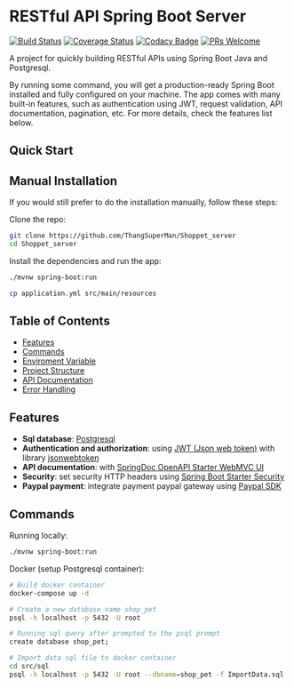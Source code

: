 # RESTful API Spring Boot Server

[![Build Status](https://travis-ci.org/hagopj13/node-express-boilerplate.svg?branch=master)](https://travis-ci.org/hagopj13/node-express-boilerplate)
[![Coverage Status](https://coveralls.io/repos/github/hagopj13/node-express-boilerplate/badge.svg?branch=master)](https://coveralls.io/github/hagopj13/node-express-boilerplate?branch=master)
[![Codacy Badge](https://api.codacy.com/project/badge/Grade/2ab03f5d62a1404f87a659afe8d6d5de)](https://www.codacy.com/manual/hagopj13/node-express-mongoose-boilerplate?utm_source=github.com&utm_medium=referral&utm_content=hagopj13/node-express-boilerplate&utm_campaign=Badge_Grade)
[![PRs Welcome](https://img.shields.io/badge/PRs-welcome-brightgreen.svg?style=flat-square)](http://makeapullrequest.com)

A project for quickly building RESTful APIs using Spring Boot Java and Postgresql.

By running some command, you will get a production-ready Spring Boot installed and fully configured on your machine. The app comes with many built-in features, such as authentication using JWT, request validation, API documentation, pagination, etc. For more details, check the features list below.

## Quick Start

## Manual Installation

If you would still prefer to do the installation manually, follow these steps:

Clone the repo:

```bash
git clone https://github.com/ThangSuperMan/Shoppet_server
cd Shoppet_server
```

Install the dependencies and run the app:

```bash
./mvnw spring-boot:run
```

```bash
cp application.yml src/main/resources
```

## Table of Contents

- [Features](#features)
- [Commands](#commands)
- [Enviroment Variable](#enviroment-variable)
- [Project Structure](#product-structure)
- [API Documentation](#api-documentation)
- [Error Handling](#error-handling)

## Features

- **Sql database**: [Postgresql](https://www.postgresql.org)
- **Authentication and authorization**: using [JWT (Json web token)](https://jwt.io) with library [jsonwebtoken](https://mvnrepository.com/artifact/io.jsonwebtoken/jjwt/0.9.1)
- **API documentation**: with [SpringDoc OpenAPI Starter WebMVC UI](https://mvnrepository.com/artifact/org.springdoc/springdoc-openapi-starter-webmvc-ui/2.0.0-M2)
- **Security**: set security HTTP headers using [Spring Boot Starter Security](https://mvnrepository.com/artifact/org.springframework.boot/spring-boot-starter-security/1.2.5.RELEASE)
- **Paypal payment**: integrate payment paypal gateway using [Paypal SDK](https://mvnrepository.com/artifact/com.paypal.sdk/rest-api-sdk/1.6.0)

## Commands

Running locally:

```bash
./mvnw spring-boot:run
```

Docker (setup Postgresql container):

```bash
# Build docker container
docker-compose up -d

# Create a new database name shop_pet
psql -h localhost -p 5432 -U root

# Running sql query after prompted to the psql prompt
create database shop_pet;

# Import data sql file to docker container
cd src/sql
psql -h localhost -p 5432 -U root --dbname=shop_pet -f ImportData.sql
```
